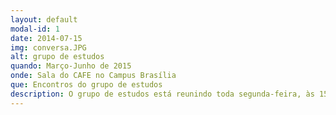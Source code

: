 ```yaml
---
layout: default
modal-id: 1
date: 2014-07-15
img: conversa.JPG
alt: grupo de estudos
quando: Março-Junho de 2015
onde: Sala do CAFE no Campus Brasília
que: Encontros do grupo de estudos
description: O grupo de estudos está reunindo toda segunda-feira, às 15h, na sala do CAFE (próximo à sala dos professores do Campus Brasília / IFB). O cronograma de encontros e os textos debatidos em cada encontro podem ser acessados <a href="https://drive.google.com/open?id=1bzRqr4pgTVXs_cQDMwISeswtk8yYmiBbn-jOkKVmffs&authuser=0" target="_blank">aqui</a>. 
---
```

